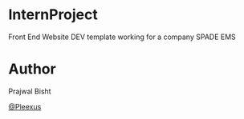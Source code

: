 # InternProject
Front End Website DEV template working for a company SPADE EMS

# Author
Prajwal Bisht

[@Pleexus](https://github.com/Pleexus)
